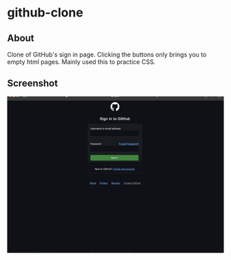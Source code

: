 # github-clone
## About
Clone of GitHub's sign in page. Clicking the buttons only brings you to empty html pages. Mainly used this to practice CSS.

## Screenshot
![](resources/Screenshot%202023-01-16%20at%2011.29.13%20PM.png)